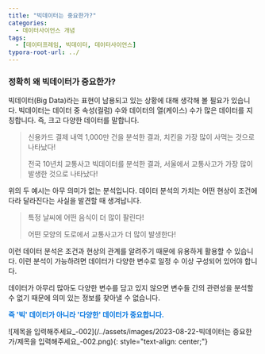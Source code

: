 ```yaml
---
title: "빅데이터는 중요한가?"
categories:
  - 데이터사이언스 개념
tags:
  - [데이터프레임, 빅데이터, 데이터사이언스]
typora-root-url: ../ 
---
```


### 정확히 왜 빅데이터가 중요한가?

빅데이터(Big Data)라는 표현이 남용되고 있는 상황에 대해 생각해 볼 필요가 있습니다.
빅데이터는 데이터 중 속성(컬럼) 수와 데이터의 열(케이스) 수가 많은 데이터를 지칭합니다. 즉, 크고 다양한 데이터를 말합니다.



> 신용카드 결제 내역 1,000만 건을 분석한 결과, 치킨을 가장 많이 사먹는 것으로 나타났다!
>
> 전국 10년치 교통사고 빅데이터를 분석한 결과, 서울에서 교통사고가 가장 많이 발생한 것으로 나타났다!



위의 두 예시는 아무 의미가 없는 분석입니다.
데이터 분석의 가치는 어떤 현상이 조건에 다라 달라진다는 사실을 발견할 때 생겨납니다.



> 특정 날씨에 어떤 음식이 더 많이 팔린다!
>
> 어떤 모양의 도로에서 교통사고가 더 많이 발생한다!



이런 데이터 분석은 조건과 현상의 관계를 알려주기 때문에 유용하게 활용할 수 있습니다.
이런 분석이 가능하려면 데이터가 다양한 변수로 일정 수 이상 구성되어 있어야 합니다.



데이터가 아무리 많아도 다양한 변수를 담고 있지 않으면 변수들 간의 관련성을 분석할 수 없기 때문에 의미 있는 정보를 찾아낼 수 없습니다.

<span style="color:#0174DF"><b>즉 '빅' 데이터가 아니라 '다양한' 데이터가 중요합니다.</b></span>

![제목을 입력해주세요_-002](/../assets/images/2023-08-22-빅데이터는 중요한가/제목을 입력해주세요_-002.png){: style="text-align: center;"}
